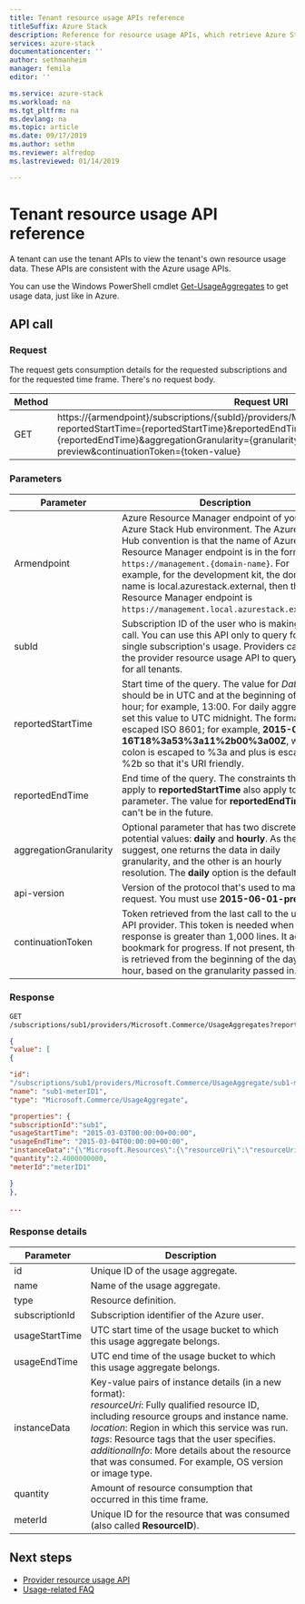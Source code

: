 ```yaml
---
title: Tenant resource usage APIs reference
titleSuffix: Azure Stack
description: Reference for resource usage APIs, which retrieve Azure Stack usage information.
services: azure-stack
documentationcenter: ''
author: sethmanheim
manager: femila
editor: ''

ms.service: azure-stack
ms.workload: na
ms.tgt_pltfrm: na
ms.devlang: na
ms.topic: article
ms.date: 09/17/2019
ms.author: sethm
ms.reviewer: alfredop
ms.lastreviewed: 01/14/2019

---
```

# Tenant resource usage API reference

A tenant can use the tenant APIs to view the tenant's own resource usage data. These APIs are consistent with the Azure usage APIs.

You can use the Windows PowerShell cmdlet [Get-UsageAggregates](/powershell/module/azurerm.usageaggregates/get-usageaggregates) to get usage data, just like in Azure.

## API call

### Request

The request gets consumption details for the requested subscriptions and for the requested time frame. There's no request body.

| **Method** | **Request URI** |
| --- | --- |
| GET |https://{armendpoint}/subscriptions/{subId}/providers/Microsoft.Commerce/usageAggregates?reportedStartTime={reportedStartTime}&reportedEndTime={reportedEndTime}&aggregationGranularity={granularity}&api-version=2015-06-01-preview&continuationToken={token-value} |

### Parameters

| **Parameter** | **Description** |
| --- | --- |
| Armendpoint |Azure Resource Manager endpoint of your Azure Stack Hub environment. The Azure Stack Hub convention is that the name of Azure Resource Manager endpoint is in the format `https://management.{domain-name}`. For example, for the development kit, the domain name is local.azurestack.external, then the Resource Manager  endpoint is `https://management.local.azurestack.external`. |
| subId |Subscription ID of the user who is making the call. You can use this API only to query for a single subscription's usage. Providers can use the provider resource usage API to query usage for all tenants. |
| reportedStartTime |Start time of the query. The value for *DateTime* should be in UTC and at the beginning of the hour; for example, 13:00. For daily aggregation, set this value to UTC midnight. The format is escaped ISO 8601; for example, **2015-06-16T18%3a53%3a11%2b00%3a00Z**, where colon is escaped to %3a and plus is escaped to %2b so that it's URI friendly. |
| reportedEndTime |End time of the query. The constraints that apply to **reportedStartTime** also apply to this parameter. The value for **reportedEndTime** can't be in the future. |
| aggregationGranularity |Optional parameter that has two discrete potential values: **daily** and **hourly**. As the values suggest, one returns the data in daily granularity, and the other is an hourly resolution. The **daily** option is the default. |
| api-version |Version of the protocol that's used to make this request. You must use **2015-06-01-preview**. |
| continuationToken |Token retrieved from the last call to the usage API provider. This token is needed when a response is greater than 1,000 lines. It acts as a bookmark for progress. If not present, the data is retrieved from the beginning of the day or hour, based on the granularity passed in. |

### Response

```html
GET
/subscriptions/sub1/providers/Microsoft.Commerce/UsageAggregates?reportedStartTime=reportedStartTime=2014-05-01T00%3a00%3a00%2b00%3a00&reportedEndTime=2015-06-01T00%3a00%3a00%2b00%3a00&aggregationGranularity=Daily&api-version=1.0
```

```json
{
"value": [
{

"id":
"/subscriptions/sub1/providers/Microsoft.Commerce/UsageAggregate/sub1-meterID1",
"name": "sub1-meterID1",
"type": "Microsoft.Commerce/UsageAggregate",

"properties": {
"subscriptionId":"sub1",
"usageStartTime": "2015-03-03T00:00:00+00:00",
"usageEndTime": "2015-03-04T00:00:00+00:00",
"instanceData":"{\"Microsoft.Resources\":{\"resourceUri\":\"resourceUri1\",\"location\":\"Alaska\",\"tags\":null,\"additionalInfo\":null}}",
"quantity":2.4000000000,
"meterId":"meterID1"

}
},

...
```

### Response details

| **Parameter** | **Description** |
| --- | --- |
| id |Unique ID of the usage aggregate. |
| name |Name of the usage aggregate. |
| type |Resource definition. |
| subscriptionId |Subscription identifier of the Azure user. |
| usageStartTime |UTC start time of the usage bucket to which this usage aggregate belongs. |
| usageEndTime |UTC end time of the usage bucket to which this usage aggregate belongs. |
| instanceData |Key-value pairs of instance details (in a new format):<br>  *resourceUri*: Fully qualified resource ID, including resource groups and instance name. <br>  *location*: Region in which this service was run. <br>  *tags*: Resource tags that the user specifies. <br>  *additionalInfo*: More details about the resource that was consumed. For example, OS version or image type. |
| quantity |Amount of resource consumption that occurred in this time frame. |
| meterId |Unique ID for the resource that was consumed (also called **ResourceID**). |

## Next steps

- [Provider resource usage API](azure-stack-provider-resource-api.md)
- [Usage-related FAQ](azure-stack-usage-related-faq.md)
